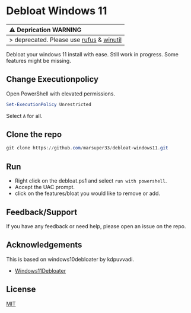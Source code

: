 
# Debloat Windows 11

| :warning: Deprication WARNING |
|:----------------------------|
| > deprecated. Please use [rufus](https://github.com/pbatard/rufus) & [winutil](https://github.com/christitustech/winutil) |

Debloat your windows 11 install with ease.
Still work in progress. Some features might be missing.

## Change Executionpolicy

Open PowerShell with elevated permissions.

```powershell
Set-ExecutionPolicy Unrestricted
```

Select `A` for all.

## Clone the repo

```Powershell
git clone https://github.com/marsuper33/debloat-windows11.git

```


## Run

- Right click on the debloat.ps1 and select `run with powershell`.
- Accept the UAC prompt.
- click on the features/bloat you would like to remove or add.

## Feedback/Support

If you have any feedback or need help, please open an issue on the repo.

## Acknowledgements

This is based on windows10debloater by kdpuvvadi.

- [Windows11Debloater](https://github.com/kdpuvvadi/debloat-windows1)

## License

[MIT](https://choosealicense.com/licenses/mit/)
